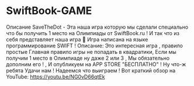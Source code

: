 # SwiftBook-GAME
Описание  SaveTheDot - Эта наша игра которую мы сделали специально что бы получить 1 место на Олимпиады от SwiftBook.ru ! И так что из себя представляет наша игра 🥇 Игра написана на языке программирование SWIFT ! Описание: Это интересная игра , правило простые Главная правило игры не попадать в квадратики, Если мы получим 1 место в Олимпиаде ну даже 2 или 3 , Мы обязательно дополним его ! , И опубликуем на APP STORE "БЕСПЛАТНО" ! Ну что-ж ребята Удачи нам ! Надеемся что выиграем ! Вот краткий обзор на YouTube: https://youtu.be/NG0vD66qtEk

